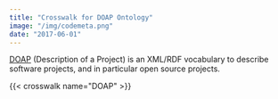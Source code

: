 ```yaml
---
title: "Crosswalk for DOAP Ontology"
image: "/img/codemeta.png"
date: "2017-06-01"
---
```


[DOAP](https://github.com/ewilderj/doap) (Description of a Project) is an XML/RDF vocabulary to describe software projects, and in particular open source projects.


{{< crosswalk name="DOAP" >}}
